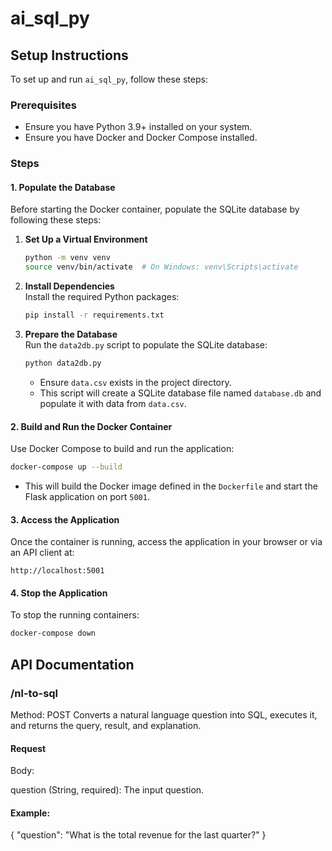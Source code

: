 # ai_sql_py

## Setup Instructions

To set up and run `ai_sql_py`, follow these steps:

### Prerequisites

- Ensure you have Python 3.9+ installed on your system.
- Ensure you have Docker and Docker Compose installed.

### Steps

#### 1. Populate the Database

Before starting the Docker container, populate the SQLite database by following these steps:

1. **Set Up a Virtual Environment**  
   ```bash
   python -m venv venv
   source venv/bin/activate  # On Windows: venv\Scripts\activate
   ```

2. **Install Dependencies**  
   Install the required Python packages:
   ```bash
   pip install -r requirements.txt
   ```

3. **Prepare the Database**  
   Run the `data2db.py` script to populate the SQLite database:
   ```bash
   python data2db.py
   ```

   - Ensure `data.csv` exists in the project directory.
   - This script will create a SQLite database file named `database.db` and populate it with data from `data.csv`.

#### 2. Build and Run the Docker Container

Use Docker Compose to build and run the application:

```bash
docker-compose up --build
```

- This will build the Docker image defined in the `Dockerfile` and start the Flask application on port `5001`.

#### 3. Access the Application

Once the container is running, access the application in your browser or via an API client at:
```
http://localhost:5001
```

#### 4. Stop the Application

To stop the running containers:
```bash
docker-compose down
```

## API Documentation

### /nl-to-sql
Method: POST
Converts a natural language question into SQL, executes it, and returns the query, result, and explanation.

#### Request
Body:

question (String, required): The input question.

#### Example:

{
  "question": "What is the total revenue for the last quarter?"
}

